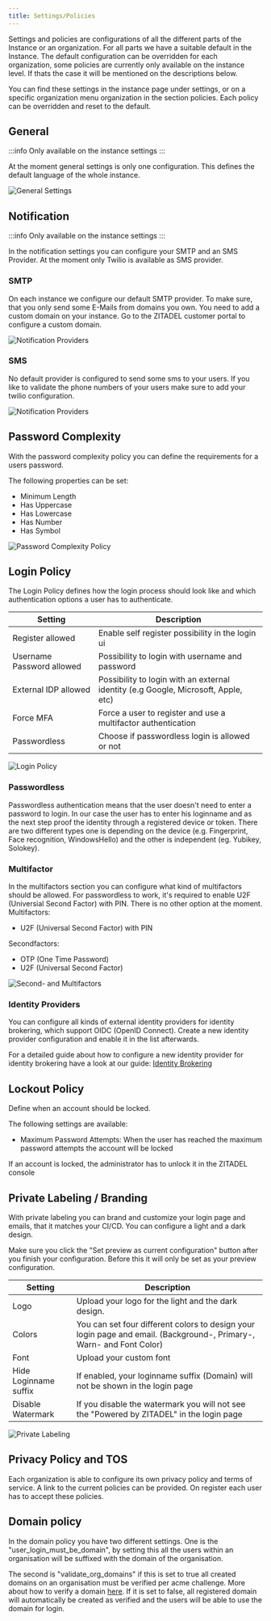 ```yaml
---
title: Settings/Policies
---
```


Settings and policies are configurations of all the different parts of the Instance or an organization. For all parts we have a suitable default in the Instance.
The default configuration can be overridden for each organization, some policies are currently only available on the instance level. If thats the case it will be mentioned on the descriptions below.

You can find these settings in the instance page under settings, or on a specific organization menu organization in the section policies.
Each policy can be overridden and reset to the default.

## General

:::info
Only available on the instance settings
:::

At the moment general settings is only one configuration. This defines the default language of the whole instance.

![General Settings](/img/console_instance_policy_general.png)

## Notification

:::info
Only available on the instance settings
:::

In the notification settings you can configure your SMTP and an SMS Provider. At the moment only Twilio is available as SMS provider.

### SMTP 
On each instance we configure our default SMTP provider. To make sure, that you only send some E-Mails from domains you own. You need to add a custom domain on your instance.
Go to the ZITADEL customer portal to configure a custom domain.

![Notification Providers](/img/console_instance_policy_notification.png)

### SMS

No default provider is configured to send some sms to your users. If you like to validate the phone numbers of your users make sure to add your twilio configuration.

![Notification Providers](/img/console_instance_policy_notification_twilio.png)

## Password Complexity

With the password complexity policy you can define the requirements for a users password.

The following properties can be set:
- Minimum Length
- Has Uppercase
- Has Lowercase
- Has Number
- Has Symbol

![Password Complexity Policy](/img/manuals/policies/console_org_pw_complexity.png)

## Login Policy

The Login Policy defines how the login process should look like and which authentication options a user has to authenticate.

| Setting | Description |
| --- | --- |
| Register allowed | Enable self register possibility in the login ui |
| Username Password allowed | Possibility to login with username and password |
| External IDP allowed | Possibility to login with an external identity (e.g Google, Microsoft, Apple, etc)|
| Force MFA | Force a user to register and use a multifactor authentication |
| Passwordless | Choose if passwordless login is allowed or not |

![Login Policy](/img/manuals/policies/console_org_login.png)

### Passwordless

Passwordless authentication means that the user doesn't need to enter a password to login. In our case the user has to enter his loginname and as the next step proof the identity through a registered device or token.
There are two different types one is depending on the device (e.g. Fingerprint, Face recognition, WindowsHello) and the other is independent (eg. Yubikey, Solokey). 



### Multifactor

In the multifactors section you can configure what kind of multifactors should be allowed. For passwordless to work, it's required to enable U2F (Universial Second Factor) with PIN. There is no other option at the moment.
Multifactors:
- U2F (Universal Second Factor) with PIN

Secondfactors:
- OTP (One Time Password)
- U2F (Universal Second Factor)

![Second- and Multifactors](/img/manuals/policies/console_org_second_and_multi_factors.png)

### Identity Providers

You can configure all kinds of external identity providers for identity brokering, which support OIDC (OpenID Connect).
Create a new identity provider configuration and enable it in the list afterwards.

For a detailed guide about how to configure a new identity provider for identity brokering have a look at our guide:
[Identity Brokering](../../guides/authentication/identity-brokering)

## Lockout Policy

Define when an account should be locked.

The following settings are available:
- Maximum Password Attempts: When the user has reached the maximum password attempts the account will be locked

If an account is locked, the administrator has to unlock it in the ZITADEL console


## Private Labeling / Branding

With private labeling you can brand and customize your login page and emails, that it matches your CI/CD.
You can configure a light and a dark design.

Make sure you click the "Set preview as current configuration" button after you finish your configuration. Before this it will only be set as your preview configuration.

| Setting | Description |
| --- | --- |
| Logo | Upload your logo for the light and the dark design. |
| Colors | You can set four different colors to design your login page and email. (Background-, Primary-, Warn- and Font Color) |
| Font | Upload your custom font |
| Hide Loginname suffix | If enabled,  your loginname suffix (Domain) will not be shown in the login page |
| Disable Watermark | If you disable the watermark you will not see the "Powered by ZITADEL" in the login page |

![Private Labeling](/img/manuals/policies/console_org_private_labeling.png)

## Privacy Policy and TOS

Each organization is able to configure its own privacy policy and terms of service.
A link to the current policies can be provided. On register each user has to accept these policies.


## Domain policy

In the domain policy you have two different settings. 
One is the "user_login_must_be_domain", by setting this all the users within an organisation will be suffixed with the domain of the organisation.

The second is "validate_org_domains" if this is set to true all created domains on an organisation must be verified per acme challenge.
More about how to verify a domain [here](../../guides/basics/organizations#domain-verification-and-primary-domain).
If it is set to false, all registered domain will automatically be created as verified and the users will be able to use the domain for login.